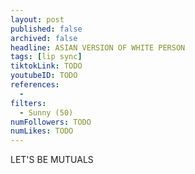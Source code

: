```yaml
---
layout: post
published: false
archived: false
headline: ASIAN VERSION OF WHITE PERSON
tags: [lip sync]
tiktokLink: TODO
youtubeID: TODO
references:
  -
filters:
  - Sunny (50)
numFollowers: TODO
numLikes: TODO
---
```


LET'S BE MUTUALS

